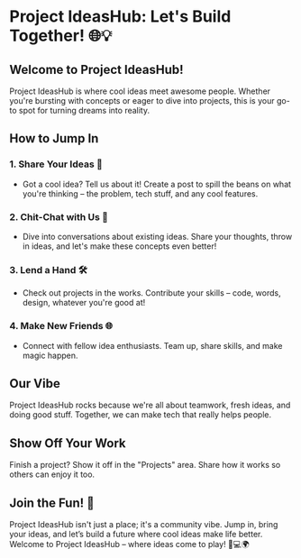 # Project IdeasHub: Let's Build Together! 🌐💡

## Welcome to Project IdeasHub!

Project IdeasHub is where cool ideas meet awesome people. Whether you're bursting with concepts or eager to dive into projects, this is your go-to spot for turning dreams into reality.

## How to Jump In

### 1. **Share Your Ideas 🚀**
   - Got a cool idea? Tell us about it! Create a post to spill the beans on what you're thinking – the problem, tech stuff, and any cool features.

### 2. **Chit-Chat with Us 💬**
   - Dive into conversations about existing ideas. Share your thoughts, throw in ideas, and let's make these concepts even better!

### 3. **Lend a Hand 🛠️**
   - Check out projects in the works. Contribute your skills – code, words, design, whatever you're good at!

### 4. **Make New Friends 🌐**
   - Connect with fellow idea enthusiasts. Team up, share skills, and make magic happen.

## Our Vibe

Project IdeasHub rocks because we're all about teamwork, fresh ideas, and doing good stuff. Together, we can make tech that really helps people.

## Show Off Your Work

Finish a project? Show it off in the "Projects" area. Share how it works so others can enjoy it too.

## Join the Fun! 🤝

Project IdeasHub isn't just a place; it's a community vibe. Jump in, bring your ideas, and let’s build a future where cool ideas make life better. Welcome to Project IdeasHub – where ideas come to play! 🌟💻🌍
